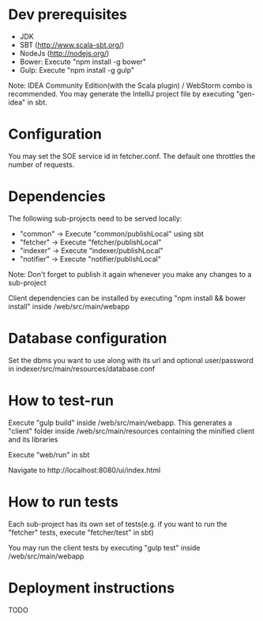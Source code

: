 # Dev prerequisites

  * JDK
  * SBT (http://www.scala-sbt.org/)
  * NodeJs (http://nodejs.org/)
  * Bower: Execute "npm install -g bower"
  * Gulp: Execute "npm install -g gulp"

Note: IDEA Community Edition(with the Scala plugin) / WebStorm combo is recommended. You may generate the IntelliJ project file by executing "gen-idea" in sbt.

# Configuration

You may set the SOE service id in fetcher.conf. The default one throttles the number of requests.

# Dependencies

The following sub-projects need to be served locally:

   * "common" -> Execute "common/publishLocal" using sbt
   * "fetcher" -> Execute "fetcher/publishLocal"
   * "indexer" -> Execute "indexer/publishLocal"
   * "notifier" -> Execute "notifier/publishLocal"

Note: Don't forget to publish it again whenever you make any changes to a sub-project

Client dependencies can be installed by executing "npm install && bower install" inside /web/src/main/webapp 

# Database configuration

Set the dbms you want to use along with its url and optional user/password in indexer/src/main/resources/database.conf

# How to test-run

Execute "gulp build" inside /web/src/main/webapp. This generates a "client" folder inside /web/src/main/resources containing the minified client and its libraries

Execute "web/run" in sbt

Navigate to http://localhost:8080/ui/index.html

# How to run tests

Each sub-project has its own set of tests(e.g. if you want to run the "fetcher" tests, execute "fetcher/test" in sbt)

You may run the client tests by executing "gulp test" inside /web/src/main/webapp

# Deployment instructions

TODO